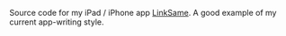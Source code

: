 Source code for my iPad / iPhone app [LinkSame](https://apps.apple.com/us/app/linksame/id387799116). A good example of my current app-writing style.
